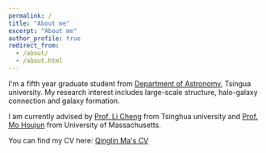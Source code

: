 ```yaml
---
permalink: /
title: "About me"
excerpt: "About me" 
author_profile: true
redirect_from: 
  - /about/
  - /about.html
---
```


I'm a fifth year graduate student from [Department of Astronomy](https://astro.tsinghua.edu.cn), Tsingua university. My research interest includes large-scale structure, halo-galaxy connection and galaxy formation. 

I am currently advised by [Prof. Li Cheng](http://i.astro.tsinghua.edu.cn/~cli/) from Tsinghua university and [Prof. Mo Houjun](https://people.umass.edu/hjmo/) from University of Massachusetts. 

You can find my CV here: [Qinglin Ma's CV](../asset/Awesome_CV.pdf)
